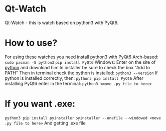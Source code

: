 # Qt-Watch
Qt-Watch - this is watch based on python3 with PyQt6.

# How to use?
For using these watches you need install python3 with PyQt6
Arch-based:
```sudo pacman -S python3```
```pip install PyQt6```
Windows:
Enter on the site of [python](https://www.python.org/downloads/windows/) and download him
In installer be sure to check the box "Add to PATH"
Then in terminal check the python is installed:
```python3 --version```
If python is installed correctly, then:
```python3 pip install PyQt6```
After installing PyQt6 enter in the terminal:
```python3 <move .py file to here>```
# If you want .exe:
```python3 pip install pyinstaller```
```pyinstaller --onefile --windowed <move .py file to here>```
And getting .exe file
